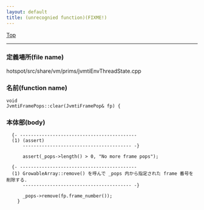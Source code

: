 ```yaml
---
layout: default
title: (unrecognied function)(FIXME!)
---
```

[Top](../index.html)

--- 
### 定義場所(file name)
hotspot/src/share/vm/prims/jvmtiEnvThreadState.cpp

### 名前(function name)
```
void
JvmtiFramePops::clear(JvmtiFramePop& fp) {
```

### 本体部(body)
```
  {- -------------------------------------------
  (1) (assert)
      ---------------------------------------- -}

	  assert(_pops->length() > 0, "No more frame pops");
	
  {- -------------------------------------------
  (1) GrowableArray::remove() を呼んで _pops 内から指定された frame 番号を削除する.
      ---------------------------------------- -}

	  _pops->remove(fp.frame_number());
	}
	
```


